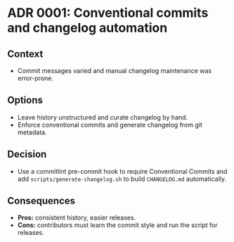 # ADR 0001: Conventional commits and changelog automation

## Context
- Commit messages varied and manual changelog maintenance was error-prone.

## Options
- Leave history unstructured and curate changelog by hand.
- Enforce conventional commits and generate changelog from git metadata.

## Decision
- Use a commitlint pre-commit hook to require Conventional Commits and add `scripts/generate-changelog.sh` to build `CHANGELOG.md` automatically.

## Consequences
- **Pros:** consistent history, easier releases.
- **Cons:** contributors must learn the commit style and run the script for releases.
